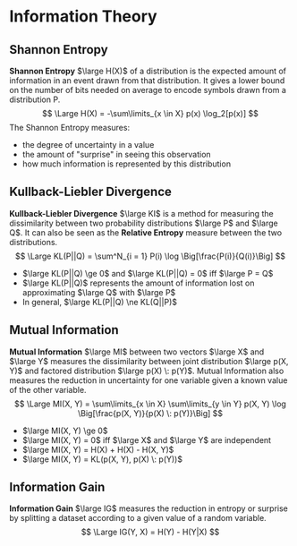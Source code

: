 # Information Theory

## Shannon Entropy

**Shannon Entropy** $\large H(X)$ of a distribution is the expected amount of information in an event drawn from that distribution. It gives a lower bound on the number of bits needed on average to encode symbols drawn from a distribution P.
$$
\Large H(X) = -\sum\limits_{x \in X} p(x) \log_2[p(x)]
$$
The Shannon Entropy measures:

- the degree of uncertainty in a value
- the amount of "surprise" in seeing this observation
- how much information is represented by this distribution

## Kullback-Liebler Divergence

**Kullback-Liebler Divergence** $\large KI$ is a method for measuring the dissimilarity between two probability distributions $\large P$ and $\large Q$. It can also be seen as the **Relative Entropy** measure between the two distributions.
$$
\Large KL(P||Q) = \sum^N_{i = 1} P(i) \log \Big[\frac{P(i)}{Q(i)}\Big]
$$

- $\large KL(P||Q) \ge 0$ and $\large KL(P||Q) = 0$ iff $\large P = Q$
- $\large KL(P||Q)$ represents the amount of information lost on approximating $\large Q$ with $\large P$
- In general, $\large KL(P||Q) \ne KL(Q||P)$

## Mutual Information

**Mutual Information** $\large MI$ between two vectors $\large X$ and $\large Y$ measures the dissimilarity between joint distribution $\large p(X, Y)$ and factored distribution $\large p(X) \: p(Y)$. Mutual Information also measures the reduction in uncertainty for one variable given a known value of the other variable.
$$
\Large MI(X, Y) = \sum\limits_{x \in X} \sum\limits_{y \in Y} p(X, Y) \log \Big[\frac{p(X, Y)}{p(X) \: p(Y)}\Big]
$$

- $\large MI(X, Y) \ge 0$
- $\large MI(X, Y) = 0$ iff $\large X$ and $\large Y$ are independent
- $\large MI(X, Y) = H(X) + H(X) - H(X, Y)$
- $\large MI(X, Y) = KL(p(X, Y), p(X) \: p(Y))$

## Information Gain

**Information Gain** $\large IG$ measures the reduction in entropy or surprise by splitting a dataset according to a given value of a random variable.
$$
\Large IG(Y, X) = H(Y) - H(Y|X)
$$
